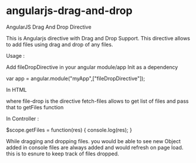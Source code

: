 # angularjs-drag-and-drop
AngularJS Drag And Drop Directive 

This is Angularjs  directive with Drag and Drop Support.
This directive allows to add files using drag and drop of any files.

Usage :

Add fileDropDirective in your angular module/app Init as a dependency

var app = angular.module("myApp",["fileDropDirective"]);



In HTML
<file-drop fetch-files="getFiles"></file-drop>

where file-drop is the directive 
fetch-files allows to get list of files and pass that to getFiles function

In Controller :

$scope.getFiles = function(res)
	 {
	 	console.log(res);
	 }
	 
	 
While dragging and dropping files. you would be able to see new Object added in console
files are always added and would refresh on page load.
this is to esnure to keep track of files dropped.


